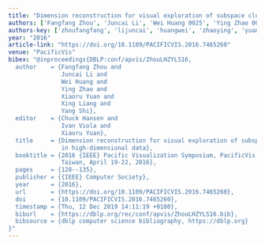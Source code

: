 ```yaml
---
title: "Dimension reconstruction for visual exploration of subspace clusters in high-dimensional data"
authors: ['Fangfang Zhou', 'Juncai Li', 'Wei Huang 0025', 'Ying Zhao 0001', 'Xiaoru Yuan', 'Xing Liang', 'Yang Shi']
authors-key: ['zhoufangfang', 'lijuncai', 'huangwei', 'zhaoying', 'yuanxiaoru', 'liangxing', 'shiyang']
year: "2016"
article-link: "https://doi.org/10.1109/PACIFICVIS.2016.7465260"
venue: "PacificVis"
bibex: "@inproceedings{DBLP:conf/apvis/ZhouLHZYLS16,
  author    = {Fangfang Zhou and
               Juncai Li and
               Wei Huang and
               Ying Zhao and
               Xiaoru Yuan and
               Xing Liang and
               Yang Shi},
  editor    = {Chuck Hansen and
               Ivan Viola and
               Xiaoru Yuan},
  title     = {Dimension reconstruction for visual exploration of subspace clusters
               in high-dimensional data},
  booktitle = {2016 {IEEE} Pacific Visualization Symposium, PacificVis 2016, Taipei,
               Taiwan, April 19-22, 2016},
  pages     = {128--135},
  publisher = {{IEEE} Computer Society},
  year      = {2016},
  url       = {https://doi.org/10.1109/PACIFICVIS.2016.7465260},
  doi       = {10.1109/PACIFICVIS.2016.7465260},
  timestamp = {Thu, 12 Dec 2019 14:11:19 +0100},
  biburl    = {https://dblp.org/rec/conf/apvis/ZhouLHZYLS16.bib},
  bibsource = {dblp computer science bibliography, https://dblp.org}
}"
---
```

